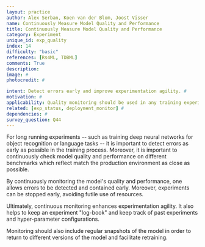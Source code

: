 ```yaml
---
layout: practice
author: Alex Serban, Koen van der Blom, Joost Visser
name: Continuously Measure Model Quality and Performance
title: Continuously Measure Model Quality and Performance
category: Experiment
unique_id: exp_quality
index: 14
difficulty: "basic"
references: [Rs4ML, TDBML]
comments: True
description:
image: #
photocredit: #

intent: Detect errors early and improve experimentation agility. #
motivation: #
applicability: Quality monitoring should be used in any training experiment.
related: [exp_status, deployment_monitor] #
dependencies: #
survey_question: Q44
---
```


For long running experiments -- such as training deep neural networks for object recognition or language tasks -- it is important to detect errors as early as possible in the training process.
Moreover, it is important to continuously check model quality and performance on different benchmarks which reflect match the production environment as close as possible.

By continuously monitoring the model's quality and performance, one allows errors to be detected and contained early.
Moreover, experiments can be stopped early, avoiding futile use of resources.

Ultimately, continuous monitoring enhances experimentation agility.
It also helps to keep an experiment "log-book" and keep track of past experiments and hyper-parameter configurations.

Monitoring should also include regular snapshots of the model in order to return to different versions of the model and facilitate retraining.